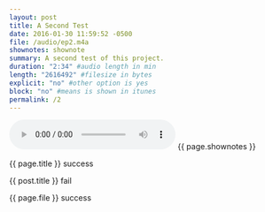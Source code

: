 ```yaml
---
layout: post
title: A Second Test
date: 2016-01-30 11:59:52 -0500
file: /audio/ep2.m4a
shownotes: shownote
summary: A second test of this project. 
duration: "2:34" #audio length in min
length: "2616492" #filesize in bytes
explicit: "no" #other option is yes
block: "no" #means is shown in itunes
permalink: /2
---
```

<audio controls>
  <source src="{{site.url}}{{site.baseurl}}{{ page.file }}" type="audio/x-m4a">
Your browser does not support the audio element.
</audio>
{{ page.shownotes }}

{{ page.title }} success

{{ post.title }} fail

{{ page.file }} success

